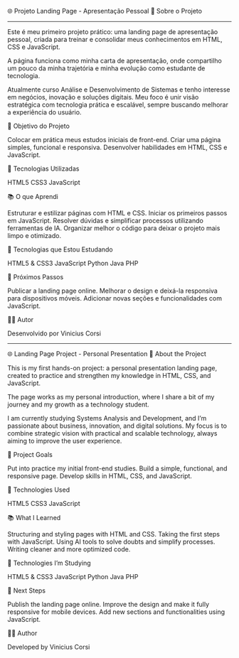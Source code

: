 🌐 Projeto Landing Page - Apresentação Pessoal
📌 Sobre o Projeto

--------------------------------------------------------------------------------------

Este é meu primeiro projeto prático: uma landing page de apresentação pessoal, criada para treinar e consolidar meus conhecimentos em HTML, CSS e JavaScript.

A página funciona como minha carta de apresentação, onde compartilho um pouco da minha trajetória e minha evolução como estudante de tecnologia.

Atualmente curso Análise e Desenvolvimento de Sistemas e tenho interesse em negócios, inovação e soluções digitais. Meu foco é unir visão estratégica com tecnologia prática e escalável, sempre buscando melhorar a experiência do usuário.


🎯 Objetivo do Projeto

Colocar em prática meus estudos iniciais de front-end.
Criar uma página simples, funcional e responsiva.
Desenvolver habilidades em HTML, CSS e JavaScript.


🚀 Tecnologias Utilizadas

HTML5
CSS3
JavaScript

📚 O que Aprendi

Estruturar e estilizar páginas com HTML e CSS.
Iniciar os primeiros passos em JavaScript.
Resolver dúvidas e simplificar processos utilizando ferramentas de IA.
Organizar melhor o código para deixar o projeto mais limpo e otimizado.

📖 Tecnologias que Estou Estudando

HTML5 & CSS3
JavaScript 
Python
Java
PHP

🔮 Próximos Passos

Publicar a landing page online.
Melhorar o design e deixá-la responsiva para dispositivos móveis.
Adicionar novas seções e funcionalidades com JavaScript.

👨‍💻 Autor

Desenvolvido por Vinicius Corsi

--------------------------------------------------------------------------------------

🌐 Landing Page Project - Personal Presentation
📌 About the Project

This is my first hands-on project: a personal presentation landing page, created to practice and strengthen my knowledge in HTML, CSS, and JavaScript.

The page works as my personal introduction, where I share a bit of my journey and my growth as a technology student.

I am currently studying Systems Analysis and Development, and I’m passionate about business, innovation, and digital solutions. My focus is to combine strategic vision with practical and scalable technology, always aiming to improve the user experience.

🎯 Project Goals

Put into practice my initial front-end studies.
Build a simple, functional, and responsive page.
Develop skills in HTML, CSS, and JavaScript.

🚀 Technologies Used

HTML5
CSS3
JavaScript

📚 What I Learned

Structuring and styling pages with HTML and CSS.
Taking the first steps with JavaScript.
Using AI tools to solve doubts and simplify processes.
Writing cleaner and more optimized code.

📖 Technologies I’m Studying

HTML5 & CSS3
JavaScript
Python
Java
PHP

🔮 Next Steps

Publish the landing page online.
Improve the design and make it fully responsive for mobile devices.
Add new sections and functionalities using JavaScript.

👨‍💻 Author

Developed by Vinicius Corsi
